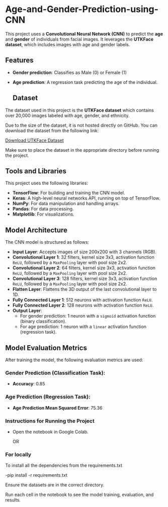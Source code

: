 # Age-and-Gender-Prediction-using-CNN
This project uses a **Convolutional Neural Network (CNN)** to predict the **age** and **gender** of individuals from facial images. It leverages the **UTKFace dataset**, which includes images with age and gender labels.

## Features
- **Gender prediction**: Classifies as Male (0) or Female (1)
- **Age prediction**: A regression task predicting the age of the individual.

  ## Dataset
The dataset used in this project is the **UTKFace dataset** which contains over 20,000 images labeled with age, gender, and ethnicity.

Due to the size of the dataset, it is not hosted directly on GitHub. You can download the dataset from the following link:

[Download UTKFace Dataset](https://www.kaggle.com/datasets/jangedoo/utkface-new)

Make sure to place the dataset in the appropriate directory before running the project.


## Tools and Libraries
This project uses the following libraries:
- **TensorFlow**: For building and training the CNN model.
- **Keras**: A high-level neural networks API, running on top of TensorFlow.
- **NumPy**: For data manipulation and handling arrays.
- **Pandas**: For data processing.
- **Matplotlib**: For visualizations.

## Model Architecture

The CNN model is structured as follows:

- **Input Layer**: Accepts images of size 200x200 with 3 channels (RGB).
- **Convolutional Layer 1**: 32 filters, kernel size 3x3, activation function `ReLU`, followed by a `MaxPooling` layer with pool size 2x2.
- **Convolutional Layer 2**: 64 filters, kernel size 3x3, activation function `ReLU`, followed by a `MaxPooling` layer with pool size 2x2.
- **Convolutional Layer 3**: 128 filters, kernel size 3x3, activation function `ReLU`, followed by a `MaxPooling` layer with pool size 2x2.
- **Flatten Layer**: Flattens the 3D output of the last convolutional layer to 1D.
- **Fully Connected Layer 1**: 512 neurons with activation function `ReLU`.
- **Fully Connected Layer 2**: 128 neurons with activation function `ReLU`.
- **Output Layer**:
  - For gender prediction: 1 neuron with a `sigmoid` activation function (binary classification).
  - For age prediction: 1 neuron with a `linear` activation function (regression task).


## Model Evaluation Metrics

After training the model, the following evaluation metrics are used:

### Gender Prediction (Classification Task):
- **Accuracy**: 0.85

### Age Prediction (Regression Task):
- **Age Prediction Mean Squared Error**: 75.36

### Instructions for Running the Project

- Open the notebook in Google Colab.

  OR
### For locally
To install all the dependencies from the requirements.txt

-pip install -r requirements.txt

Ensure the datasets are in the correct directory.

Run each cell in the notebook to see the model training, evaluation, and results.

